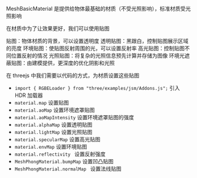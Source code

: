 MeshBasicMaterial 是提供给物体最基础的材质（不受光照影响），标准材质受光照影响

在材质中为了让效果更好，我们可以使用贴图

贴图：物体材质的背景，可以设置透明度
透明贴图：黑跟白，控制贴图展示区域的亮度
环境贴图：使贴图反射周围的光，可以设置反射率
高光贴图：控制贴图不同位置反射的情况
光照贴图：将复杂的光照信息预先计算并存储为图像
环境光遮蔽贴图：由建模提供，更深度的优化阴影和光照

在 threejs 中我们需要以代码的方式，为材质设置这些贴图

- `import { RGBELoader } from "three/examples/jsm/Addons.js";` 引入 HDR 加载器
- `material.map` 设置贴图
- `material.aoMap` 设置环境遮罩贴图
- `material.aoMapIntensity` 设置环境遮罩贴图的强度
- `material.alphaMap` 设置透明贴图
- `material.lightMap` 设置光照贴图
- `material.specularMap` 设置高光贴图
- `material.envMap` 设置环境贴图
- `material.reflectivity ` 设置反射强度
- `MeshPhongMaterial.bumpMap` 设置凹凸贴图
- `MeshPhongMaterial.normalMap ` 设置法线贴图